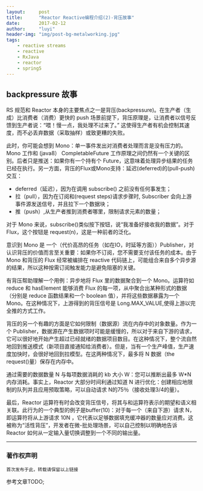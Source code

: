 ```yaml
---
layout:     post
title:      "Reactor Reactive编程介绍(2)-背压故事"
date:       2017-02-12
author:     "luyi"
header-img: "img/post-bg-metalworking.jpg"
tags:
    - reactive streams
    - reactive
    - RxJava
    - reactor
    - spring5
---
```

## backpressure 故事

RS 规范和 Reactor 本身的主要焦点之一是背压(backpressure)。在生产者（生成）比消费者（消费）更快的 push 场景前提下，背压原理是，让消费者以信号反馈到生产者说：“喂！慢一点，我处理不过来了。” 这使得生产者有机会控制其速度，而不必丢弃数据（采取抽样）或致更糟的失败。

此时，你可能会想到 Mono：单一事件发出对消费者处理而言是没有压力的。Mono 工作和 (java8） CompletableFuture 工作原理之间仍然有一个关键的区别。后者只是推送：如果你有一个持有个 Future，这意味着处理异步结果的任务已经在执行。另一方面，背压的Flux或Mono支持：延迟(deferred)的(pull-push)交互：

- deferred（延迟），因为在调用 subscribe() 之前没有任何事发生；
- 拉（pull），因为在订阅和(request steps)请求步骤时, Subscriber 会向上游事件源发送信号，并且拉下一个数据块；
- 推（push）,从生产者推到消费者哪里，限制请求元素的数量；

对于 Mono 来说，subscribe()类似按下按钮，说“我准备好接收我的数据”。对于 Flux，这个按钮是 request(n)，这是一种前者的泛化。

意识到 Mono 是 一个（代价高昂的任务（如在IO，时延等方面））Publisher，对认识背压的价值而言至关重要：如果你不订阅，您不需要支付该任务的成本。由于 Mono 和背压的 Flux 经常被编排在 reactive 代码链上，可能组合来自多个异步源的结果，所以这种按需订阅触发能力是避免阻塞的关键。

有背压帮助理解一个用例：异步地将 Flux 里的数据聚合到一个 Mono。运算符如 reduce 和 hasElement 能够消费 Flux 的每一项，从中聚合出某种形式的数据（分别是 reduce 函数结果和一个 boolean 值），并将这些数据暴露为一个 Mono。在这种情况下，上游得到的背压信号是 Long.MAX_VALUE,使得上游以完全推的方式工作。

背压的另一个有趣的方面是它如何限制（数据源）流在内存中的对象数量。作为一个 Publisher，数据源在产生数据项时可能是缓慢的，所以对于来自下游的请求，它可以很好地开始产生超过已经就绪的数据项目数目。在这种情况下，整个流自然地回到推送模式（新项目直接通知给消费者）。但是，当有一个生产峰值，生产速度加快时，会很好地回到拉模型。在这两种情况下，最多将 N 数据（the request()量）保存在内存中。

通过需要的数据数量 N 与每项数据消耗的 kb 大小 W：您可以推断出最多 W*N 内存消耗。事实上，Reactor 大部分时间利通过知道 N 进行优化：创建相应地限制的队列并且应用预取策略，可以自动请求 N的75％（接收处理3/4的量）。

最后，Reactor 运算符有时会改变背压信号，将其与和运算符表示的期望和语义相关联。此行为的一个典型的例子是buffer(10)：对于每一个（来自下游）请求 N，即运算符将从上游请求 10N ，它代表以足够数据填充缓冲器的数量应对消费。这被称为“活性背压”，开发者在微-批处理场景，可以自己控制以明确地告诉 Reactor 如何从一定输入量切换调整到一个不同的输出量。

---

### 著作权声明

`首次发布于此，转载请保留以上链接`

参考文章TODO;

